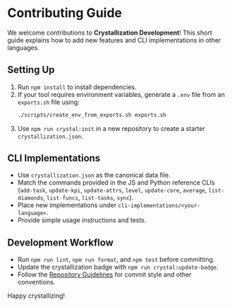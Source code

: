 # Contributing Guide

We welcome contributions to **Crystallization Development**! This short guide explains how to add new features and CLI implementations in other languages.

## Setting Up

1. Run `npm install` to install dependencies.
2. If your tool requires environment variables, generate a `.env` file from an `exports.sh` file using:
   ```bash
   ./scripts/create_env_from_exports.sh exports.sh
   ```
3. Use `npm run crystal:init` in a new repository to create a starter `crystallization.json`.

## CLI Implementations

- Use `crystallization.json` as the canonical data file.
- Match the commands provided in the JS and Python reference CLIs (`add-task`, `update-kpi`, `update-attrs`, `level`, `update-core`, `average`, `list-diamonds`, `list-funcs`, `list-tasks`, `sync`).
- Place new implementations under `cli-implementations/<your-language>`.
- Provide simple usage instructions and tests.

## Development Workflow

- Run `npm run lint`, `npm run format`, and `npm test` before committing.
- Update the crystallization badge with `npm run crystal:update-badge`.
- Follow the [Repository Guidelines](AGENTS.md) for commit style and other conventions.

Happy crystallizing!
